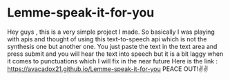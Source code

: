 # Lemme-speak-it-for-you

Hey guys , this is a very simple project I made. So basically I was playing with apis and thought of using this text-to-speech api which is not the synthesis
one but another one. You just paste the text in the text area and press submit and you will hear the text into speech but it is a bit laggy when it comes to punctuations which I 
will fix in the near future
Here is the link : https://avacadox21.github.io/Lemme-speak-it-for-you
PEACE OUT!✌✌
